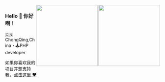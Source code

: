 
<img align="right" width="200" src="https://bkimg.cdn.bcebos.com/pic/d0c8a786c9177f3e67097eaf9c852cc79f3df8dcf874?x-bce-process=image/resize,m_lfit,w_536,limit_1/format,f_jpg" />
<img align="right"  width="200" src="https://iconfont.alicdn.com/s/bbbc1bb9-8252-4f78-82af-c29807dce50d_origin.svg" />

### Hello 👋 你好啊！

🇨🇳 ChongQing,China・🕹PHP developer 


如果你喜欢我的项目并想支持我，[点击这里 :heart:](https://github.com/sunsgneayo)

